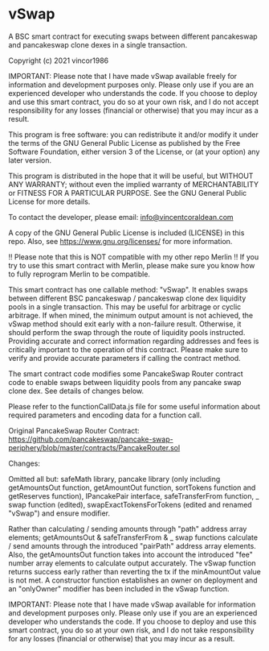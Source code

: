 # vSwap
A BSC smart contract for executing swaps between different pancakeswap and pancakeswap clone dexes in a single transaction.

Copyright (c) 2021 vincor1986

IMPORTANT: Please note that I have made vSwap available freely for information and development purposes only. Please only use if you are an experienced developer who understands the code. If you choose to deploy and use this smart contract, you do so at your own risk, and I do not accept responsibility for any losses (financial or otherwise) that you may incur as a result.

This program is free software: you can redistribute it and/or modify it under the terms of the GNU General Public License as published by the Free Software Foundation, either version 3 of the License, or (at your option) any later version.

This program is distributed in the hope that it will be useful, but WITHOUT ANY WARRANTY; without even the implied warranty of MERCHANTABILITY or FITNESS FOR A PARTICULAR PURPOSE. See the GNU General Public License for more details.

To contact the developer, please email: info@vincentcoraldean.com

A copy of the GNU General Public License is included (LICENSE) in this repo. Also, see https://www.gnu.org/licenses/ for more information.

!! Please note that this is NOT compatible with my other repo Merlin !!
If you try to use this smart contract with Merlin, please make sure you know how to fully reprogram Merlin to be compatible.

This smart contract has one callable method: "vSwap". It enables swaps between different BSC pancakeswap / pancakeswap clone dex liquidity pools in a single transaction. 
This may be useful for arbitrage or cyclic arbitrage. If when mined, the minimum output amount is not achieved, the vSwap method should exit early with a non-failure result. Otherwise, it should perform the swap through the route of liquidity pools instructed. Providing accurate and correct information regarding addresses and fees is critically important to the operation of this contract. Please make sure to verify and provide accurate parameters if calling the contract method.

The smart contract code modifies some PancakeSwap Router contract code to enable swaps between liquidity pools from any pancake swap clone dex. See details of changes below.

Please refer to the functionCallData.js file for some useful information about required parameters and encoding data for a function call.


Original PancakeSwap Router Contract: https://github.com/pancakeswap/pancake-swap-periphery/blob/master/contracts/PancakeRouter.sol

Changes: 

Omitted all but: safeMath library, pancake library (only including getAmountsOut function, getAmountOut function, sortTokens function and getReserves function), IPancakePair interface, safeTransferFrom function, _ swap function (edited), swapExactTokensForTokens (edited and renamed "vSwap") and ensure modifier.

Rather than calculating / sending amounts through "path" address array elements; getAmountsOut & safeTransferFrom & _ swap functions calculate / send amounts through the introduced "pairPath" address array elements. Also, the getAmountsOut function takes into account the introduced "fee" number array elements to calculate output accurately. The vSwap function returns success early rather than reverting the tx if the minAmountOut value is not met. A constructor function establishes an owner on deployment and an "onlyOwner" modifier has been included in the vSwap function.

IMPORTANT: Please note that I have made vSwap available for information and development purposes only. Please only use if you are an experienced developer who understands the code. If you choose to deploy and use this smart contract, you do so at your own risk, and I do not take responsibility for any losses (financial or otherwise) that you may incur as a result.
